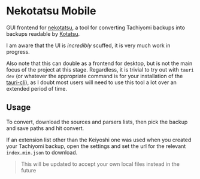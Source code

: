 # Nekotatsu Mobile

GUI frontend for [nekotatsu](https://github.com/PhantomShift/nekotatsu),
a tool for converting Tachiyomi backups into backups readable by [Kotatsu](https://github.com/KotatsuApp/Kotatsu).

I am aware that the UI is *incredibly* scuffed, it is very much work in progress.

Also note that this can double as a frontend for desktop, but is not the main
focus of the project at this stage. Regardless, it is trivial to try out with
`tauri dev` (or whatever the appropriate command is for your installation of
the [tauri-cli](https://tauri.app/reference/cli/)), as I doubt most users will
need to use this tool a lot over an extended period of time.

## Usage

To convert, download the sources and parsers lists,
then pick the backup and save paths and hit convert.

If an extension list other than the Keiyoshi one was used when you created your Tachiyomi backup,
open the settings and set the url for the relevant `index.min.json` to download.

> This will be updated to accept your own local files instead in the future
